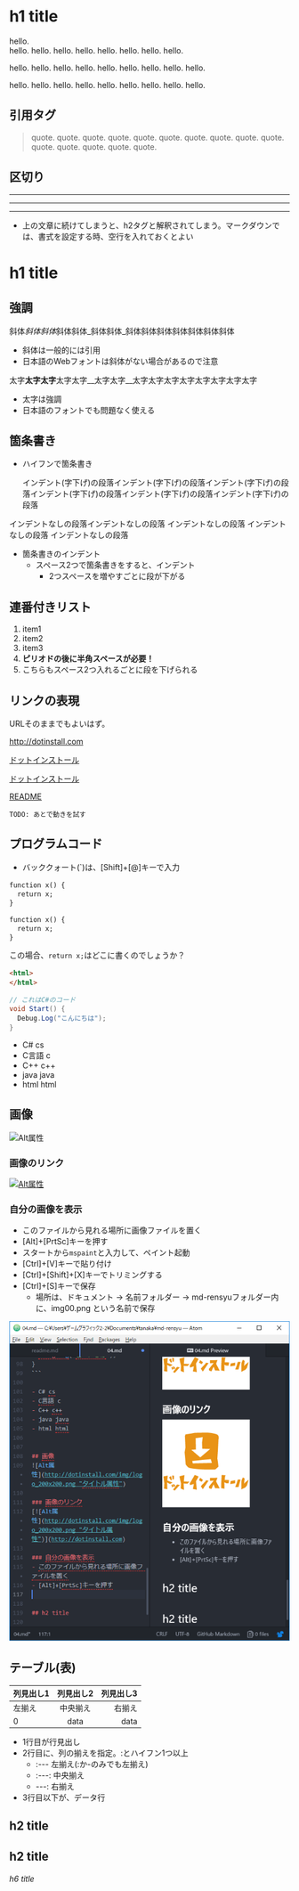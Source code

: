 # h1 title

hello.  
hello. hello. hello. hello. hello. hello. hello. hello.

hello. hello. hello. hello. hello. hello. hello. hello. hello.

hello. hello. hello. hello. hello. hello. hello. hello. hello.

## 引用タグ
> quote. quote. quote. quote. quote. quote. quote. quote. quote. quote. quote. quote. quote. quote. quote.

## 区切り

---

***

___

- 上の文章に続けてしまうと、h2タグと解釈されてしまう。マークダウンでは、書式を設定する時、空行を入れておくとよい


h1 title
===

## 強調
斜体*斜体斜体*斜体斜体_斜体斜体_斜体斜体斜体斜体斜体斜体斜体

- 斜体は一般的には引用
- 日本語のWebフォントは斜体がない場合があるので注意

太字**太字太字**太字太字__太字太字__太字太字太字太字太字太字太字太字

- 太字は強調
- 日本語のフォントでも問題なく使える

## 箇条書き
- ハイフンで箇条書き

    インデント(字下げ)の段落インデント(字下げ)の段落インデント(字下げ)の段落インデント(字下げ)の段落インデント(字下げ)の段落インデント(字下げ)の段落

インデントなしの段落インデントなしの段落
インデントなしの段落
インデントなしの段落
インデントなしの段落

- 箇条書きのインデント
  - スペース2つで箇条書きをすると、インデント
    - 2つスペースを増やすごとに段が下がる


## 連番付きリスト
1. item1
1. item2
1. item3
1. **ピリオドの後に半角スペースが必要！**
  1. こちらもスペース2つ入れるごとに段を下げられる


## リンクの表現
URLそのままでもよいはず。

<http://dotinstall.com>

[ドットインストール](http://dotinstall.com)

[ドットインストール](http://dotinstall.com "これはドットインストールです")

[README](readme.md)

    TODO: あとで動きを試す

## プログラムコード
- バッククォート(`)は、[Shift]+[@]キーで入力

```
function x() {
  return x;
}
```

    function x() {
      return x;
    }

この場合、`return x;`はどこに書くのでしょうか？

```html
<html>
</html>
```

```cs
// これはC#のコード
void Start() {
  Debug.Log("こんにちは");
}
```

- C# cs
- C言語 c
- C++ c++
- java java
- html html


## 画像
![Alt属性](http://dotinstall.com/img/logo_200x200.png "タイトル属性")

### 画像のリンク
[![Alt属性](http://dotinstall.com/img/logo_200x200.png "タイトル属性")](http://dotinstall.com)

### 自分の画像を表示
- このファイルから見れる場所に画像ファイルを置く
- [Alt]+[PrtSc]キーを押す
- スタートから`mspaint`と入力して、ペイント起動
- [Ctrl]+[V]キーで貼り付け
- [Ctrl]+[Shift]+[X]キーでトリミングする
- [Ctrl]+[S]キーで保存
  - 場所は、ドキュメント -> 名前フォルダー -> md-rensyuフォルダー内に、img00.png という名前で保存

![ATOMの画面](img00.png "ATOMの画面")

## テーブル(表)

|列見出し1|列見出し2|列見出し3|
|:---|:---:|---:|
|左揃え|中央揃え|右揃え|
|0|data|data|

- 1行目が行見出し
- 2行目に、列の揃えを指定。:とハイフン1つ以上
  - :--- 左揃え(:か-のみでも左揃え)
  - :---: 中央揃え
  - ---: 右揃え
- 3行目以下が、データ行


## h2 title

h2 title
---


###### h6 title

